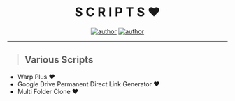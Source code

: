 <h1 align="center">S C R I P T S ❤️</h1> 

<p align="center">
<a href="https://sawankumar.gitlab.io/"><img alt="author" src="https://img.shields.io/badge/author-Sawan%20Kumar-red"/></a>
<a href="https://github.com/ellerbrock/open-source-badges/"><img alt="author" src="https://badges.frapsoft.com/os/v1/open-source.svg?v=103"/></a>
</p>

<hr>


> ## Various Scripts

- Warp Plus ❤️
- Google Drive Permanent Direct Link Generator ❤️
- Multi Folder Clone ❤️


